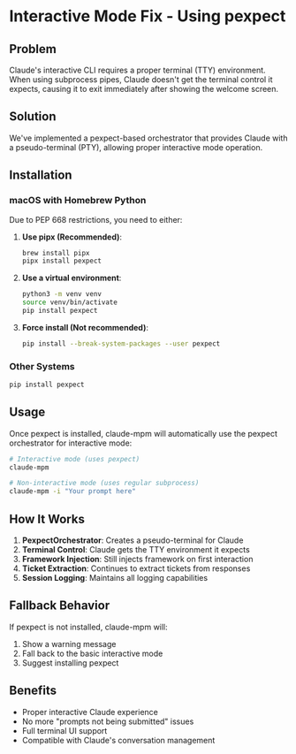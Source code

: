 # Interactive Mode Fix - Using pexpect

## Problem
Claude's interactive CLI requires a proper terminal (TTY) environment. When using subprocess pipes, Claude doesn't get the terminal control it expects, causing it to exit immediately after showing the welcome screen.

## Solution
We've implemented a pexpect-based orchestrator that provides Claude with a pseudo-terminal (PTY), allowing proper interactive mode operation.

## Installation

### macOS with Homebrew Python
Due to PEP 668 restrictions, you need to either:

1. **Use pipx (Recommended)**:
   ```bash
   brew install pipx
   pipx install pexpect
   ```

2. **Use a virtual environment**:
   ```bash
   python3 -m venv venv
   source venv/bin/activate
   pip install pexpect
   ```

3. **Force install (Not recommended)**:
   ```bash
   pip install --break-system-packages --user pexpect
   ```

### Other Systems
```bash
pip install pexpect
```

## Usage

Once pexpect is installed, claude-mpm will automatically use the pexpect orchestrator for interactive mode:

```bash
# Interactive mode (uses pexpect)
claude-mpm

# Non-interactive mode (uses regular subprocess)
claude-mpm -i "Your prompt here"
```

## How It Works

1. **PexpectOrchestrator**: Creates a pseudo-terminal for Claude
2. **Terminal Control**: Claude gets the TTY environment it expects
3. **Framework Injection**: Still injects framework on first interaction
4. **Ticket Extraction**: Continues to extract tickets from responses
5. **Session Logging**: Maintains all logging capabilities

## Fallback Behavior

If pexpect is not installed, claude-mpm will:
1. Show a warning message
2. Fall back to the basic interactive mode
3. Suggest installing pexpect

## Benefits

- Proper interactive Claude experience
- No more "prompts not being submitted" issues
- Full terminal UI support
- Compatible with Claude's conversation management